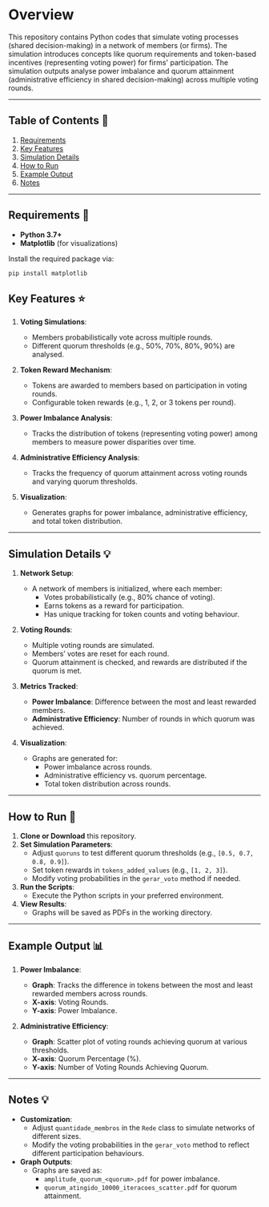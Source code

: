 # Overview
This repository contains Python codes that simulate voting processes (shared decision-making) in a network of members (or firms). The simulation introduces concepts like quorum requirements and token-based incentives (representing voting power) for firms' participation. The simulation outputs analyse power imbalance and quorum attainment (administrative efficiency in shared decision-making) across multiple voting rounds.

---

## Table of Contents :memo:

1. [Requirements](#requirements)  
2. [Key Features](#key-features)  
3. [Simulation Details](#simulation-details)  
4. [How to Run](#how-to-run)  
5. [Example Output](#example-output)  
6. [Notes](#notes)  

---

## Requirements :wrench:

- **Python 3.7+**  
- **Matplotlib** (for visualizations)  

Install the required package via:

    pip install matplotlib

## Key Features :star:

1.  **Voting Simulations**:
    
    -   Members probabilistically vote across multiple rounds.
    -   Different quorum thresholds (e.g., 50%, 70%, 80%, 90%) are analysed.
2.  **Token Reward Mechanism**:
    
    -   Tokens are awarded to members based on participation in voting rounds.
    -   Configurable token rewards (e.g., 1, 2, or 3 tokens per round).
3.  **Power Imbalance Analysis**:
    
    -   Tracks the distribution of tokens (representing voting power) among members to measure power disparities over time.
    
4.  **Administrative Efficiency Analysis**:
    
    -   Tracks the frequency of quorum attainment across voting rounds and varying quorum thresholds.
    
5.  **Visualization**:
    
    -   Generates graphs for power imbalance, administrative efficiency, and total token distribution.

----------

## Simulation Details :bulb:

1.  **Network Setup**:
    
    -   A network of members is initialized, where each member:
        -   Votes probabilistically (e.g., 80% chance of voting).
        -   Earns tokens as a reward for participation.
        -   Has unique tracking for token counts and voting behaviour.
2.  **Voting Rounds**:
    
    -   Multiple voting rounds are simulated.
    -   Members’ votes are reset for each round.
    -   Quorum attainment is checked, and rewards are distributed if the quorum is met.
3.  **Metrics Tracked**:
    
    -   **Power Imbalance**: Difference between the most and least rewarded members.
    -   **Administrative Efficiency**: Number of rounds in which quorum was achieved.
    
4.  **Visualization**:
    
    -   Graphs are generated for:
        -   Power imbalance across rounds.
        -   Administrative efficiency vs. quorum percentage.
        -   Total token distribution across rounds.

----------

## How to Run :checkered_flag:

1.  **Clone or Download** this repository.
2.  **Set Simulation Parameters**:
    -   Adjust `quoruns` to test different quorum thresholds (e.g., `[0.5, 0.7, 0.8, 0.9]`).
    -   Set token rewards in `tokens_added_values` (e.g., `[1, 2, 3]`).
    -   Modify voting probabilities in the `gerar_voto` method if needed.
3.  **Run the Scripts**:
    -   Execute the Python scripts in your preferred environment.
4.  **View Results**:
    -   Graphs will be saved as PDFs in the working directory.

----------

## Example Output :bar_chart:

1.  **Power Imbalance**:
    
    -   **Graph**: Tracks the difference in tokens between the most and least rewarded members across rounds.
    -   **X-axis**: Voting Rounds.
    -   **Y-axis**: Power Imbalance.
2.  **Administrative Efficiency**:
    
    -   **Graph**: Scatter plot of voting rounds achieving quorum at various thresholds.
    -   **X-axis**: Quorum Percentage (%).
    -   **Y-axis**: Number of Voting Rounds Achieving Quorum.


----------

## Notes :bulb:

-   **Customization**:
    -   Adjust `quantidade_membros` in the `Rede` class to simulate networks of different sizes.
    -   Modify the voting probabilities in the `gerar_voto` method to reflect different participation behaviours.
-   **Graph Outputs**:
    -   Graphs are saved as:
        -   `amplitude_quorum_<quorum>.pdf` for power imbalance.
        -   `quorum_atingido_10000_iteracoes_scatter.pdf` for quorum attainment.
    
